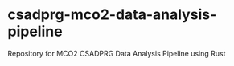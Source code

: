# csadprg-mco2-data-analysis-pipeline
Repository for MCO2 CSADPRG Data Analysis Pipeline using Rust 
